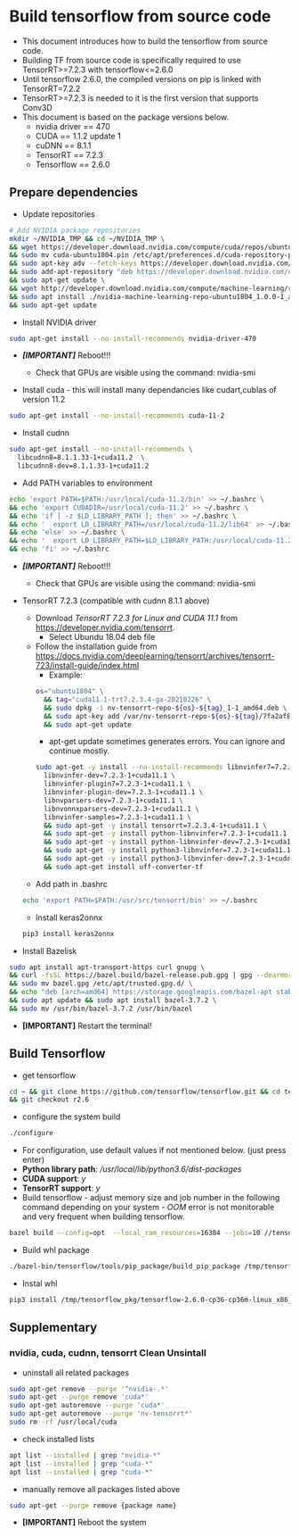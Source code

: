 # Build tensorflow from source code
* This document introduces how to build the tensorflow from source code.
* Building TF from source code is specifically required to use TensorRT>=7.2.3 with tensorflow<=2.6.0
* Until tensorflow 2.6.0, the compiled versions on pip is linked with TensorRT=7.2.2
* TensorRT>=7.2.3 is needed to it is the first version that supports Conv3D
* This document is based on the package versions below.
  * nvidia driver == 470
  * CUDA == 1.1.2 update 1
  * cuDNN == 8.1.1
  * TensorRT == 7.2.3
  * Tensorflow == 2.6.0

## Prepare dependencies
* Update repositories
```bash
# Add NVIDIA package repositories
mkdir ~/NVIDIA_TMP && cd ~/NVIDIA_TMP \
&& wget https://developer.download.nvidia.com/compute/cuda/repos/ubuntu1804/x86_64/cuda-ubuntu1804.pin \
&& sudo mv cuda-ubuntu1804.pin /etc/apt/preferences.d/cuda-repository-pin-600 \
&& sudo apt-key adv --fetch-keys https://developer.download.nvidia.com/compute/cuda/repos/ubuntu1804/x86_64/7fa2af80.pub \
&& sudo add-apt-repository "deb https://developer.download.nvidia.com/compute/cuda/repos/ubuntu1804/x86_64/ /" \
&& sudo apt-get update \
&& wget http://developer.download.nvidia.com/compute/machine-learning/repos/ubuntu1804/x86_64/nvidia-machine-learning-repo-ubuntu1804_1.0.0-1_amd64.deb \
&& sudo apt install ./nvidia-machine-learning-repo-ubuntu1804_1.0.0-1_amd64.deb \
&& sudo apt-get update
```

* Install NVIDIA driver
```bash
sudo apt-get install --no-install-recommends nvidia-driver-470
```

* ***[IMPORTANT]*** Reboot!!!  
  * Check that GPUs are visible using the command: nvidia-smi

* Install cuda - this will install many dependancies like cudart,cublas of version 11.2
```bash
sudo apt-get install --no-install-recommends cuda-11-2
```

* Install cudnn
```bash
sudo apt-get install --no-install-recommends \
  libcudnn8=8.1.1.33-1+cuda11.2  \
  libcudnn8-dev=8.1.1.33-1+cuda11.2
```

* Add PATH variables to environment
```bash
echo 'export PATH=$PATH:/usr/local/cuda-11.2/bin' >> ~/.bashrc \
&& echo 'export CUDADIR=/usr/local/cuda-11.2' >> ~/.bashrc \
&& echo 'if [ -z $LD_LIBRARY_PATH ]; then' >> ~/.bashrc \
&& echo '  export LD_LIBRARY_PATH=/usr/local/cuda-11.2/lib64' >> ~/.bashrc \
&& echo 'else' >> ~/.bashrc \
&& echo '  export LD_LIBRARY_PATH=$LD_LIBRARY_PATH:/usr/local/cuda-11.2/lib64' >> ~/.bashrc \
&& echo 'fi' >> ~/.bashrc  
```

* ***[IMPORTANT]*** Reboot!!!  
  * Check that GPUs are visible using the command: nvidia-smi

* TensorRT 7.2.3 (compatible with cudnn 8.1.1 above)
  * Download *TensorRT 7.2.3 for Linux and CUDA 11.1* from https://developer.nvidia.com/tensorrt.
    * Select Ubundu 18.04 deb file
  * Follow the installation guide from https://docs.nvidia.com/deeplearning/tensorrt/archives/tensorrt-723/install-guide/index.html
    * Example:
    ```bash
    os="ubuntu1804" \
      && tag="cuda11.1-trt7.2.3.4-ga-20210226" \
      && sudo dpkg -i nv-tensorrt-repo-${os}-${tag}_1-1_amd64.deb \
      && sudo apt-key add /var/nv-tensorrt-repo-${os}-${tag}/7fa2af80.pub \
      && sudo apt-get update
      ```
    * apt-get update sometimes generates errors. You can ignore and continue mostly.
    ```bash  
    sudo apt-get -y install --no-install-recommends libnvinfer7=7.2.3-1+cuda11.1 \
      libnvinfer-dev=7.2.3-1+cuda11.1 \
      libnvinfer-plugin7=7.2.3-1+cuda11.1 \
      libnvinfer-plugin-dev=7.2.3-1+cuda11.1 \
      libnvparsers-dev=7.2.3-1+cuda11.1 \
      libnvonnxparsers-dev=7.2.3-1+cuda11.1 \
      libnvinfer-samples=7.2.3-1+cuda11.1 \
      && sudo apt-get -y install tensorrt=7.2.3.4-1+cuda11.1 \
      && sudo apt-get -y install python-libnvinfer=7.2.3-1+cuda11.1 \
      && sudo apt-get -y install python-libnvinfer-dev=7.2.3-1+cuda11.1 \
      && sudo apt-get -y install python3-libnvinfer=7.2.3-1+cuda11.1 \
      && sudo apt-get -y install python3-libnvinfer-dev=7.2.3-1+cuda11.1 \
      && sudo apt-get install uff-converter-tf
    ```
  * Add path in .bashrc
  ```bash
  echo 'export PATH=$PATH:/usr/src/tensorrt/bin' >> ~/.bashrc
  ```
  * Install keras2onnx
  ```bash
  pip3 install keras2onnx
  ```
  
* Install Bazelisk
```bash
sudo apt install apt-transport-https curl gnupg \
&& curl -fsSL https://bazel.build/bazel-release.pub.gpg | gpg --dearmor > bazel.gpg \
&& sudo mv bazel.gpg /etc/apt/trusted.gpg.d/ \
&& echo "deb [arch=amd64] https://storage.googleapis.com/bazel-apt stable jdk1.8" | sudo tee /etc/apt/sources.list.d/bazel.list \
&& sudo apt update && sudo apt install bazel-3.7.2 \
&& sudo mv /usr/bin/bazel-3.7.2 /usr/bin/bazel
```

* **[IMPORTANT]** Restart the terminal!
  
## Build Tensorflow
* get tensorflow
```bash
cd ~ && git clone https://github.com/tensorflow/tensorflow.git && cd tensorflow \
&& git checkout r2.6
```
* configure the system build
```bash
./configure
```
  * For configuration, use default values if not mentioned below. (just press enter)
  * **Python library path**: */usr/local/lib/python3.6/dist-packages*
  * **CUDA support**: *y*
  * **TensorRT support**: *y*
* Build tensorflow - adjust memory size and job number in the following command depending on your system - *OOM* error is not monitorable and very frequent when building tensorflow.
```bash
bazel build --config=opt  --local_ram_resources=16384 --jobs=10 //tensorflow/tools/pip_package:build_pip_package
```
* Build whl package
```bash
./bazel-bin/tensorflow/tools/pip_package/build_pip_package /tmp/tensorflow_pkg
```
* Instal whl
```bash
pip3 install /tmp/tensorflow_pkg/tensorflow-2.6.0-cp36-cp36m-linux_x86_64.whl
```

## Supplementary
### nvidia, cuda, cudnn, tensorrt Clean Unsintall
* uninstall all related packages
```bash
sudo apt-get remove --purge '^nvidia-.*' 
sudo apt-get --purge remove 'cuda*'
sudo apt-get autoremove --purge 'cuda*'
sudo apt-get autoremove --purge 'nv-tensorrt*'
sudo rm -rf /usr/local/cuda
```
* check installed lists
```bash
apt list --installed | grep "nvidia-*"
apt list --installed | grep "cuda-*"
apt list --installed | grep "cuda-*"
```
* manually remove all packages listed above
```bash
sudo apt-get --purge remove {package name}
```
* **[IMPORTANT]** Reboot the system